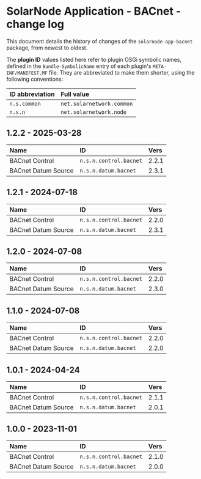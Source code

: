 # SolarNode Application - BACnet - change log

This document details the history of changes of the `solarnode-app-bacnet` package, from
newest to oldest.

The **plugin ID** values listed here refer to plugin OSGi symbolic names, defined in the
`Bundle-SymbolicName` entry of each plugin's `META-INF/MANIFEST.MF` file. They are abbreviated to
make them shorter, using the following conventions:

| ID abbreviation | Full value                |
|:----------------|:--------------------------|
| `n.s.common`    | `net.solarnetwork.common` |
| `n.s.n`         | `net.solarnetwork.node`   |

## 1.2.2 - 2025-03-28

| Name                | ID                     | Vers  |
|:--------------------|:-----------------------|:------|
| BACnet Control      | `n.s.n.control.bacnet` | 2.2.1 |
| BACnet Datum Source | `n.s.n.datum.bacnet`   | 2.3.1 |


## 1.2.1 - 2024-07-18

| Name                | ID                     | Vers  |
|:--------------------|:-----------------------|:------|
| BACnet Control      | `n.s.n.control.bacnet` | 2.2.0 |
| BACnet Datum Source | `n.s.n.datum.bacnet`   | 2.3.1 |


## 1.2.0 - 2024-07-08

| Name                | ID                     | Vers  |
|:--------------------|:-----------------------|:------|
| BACnet Control      | `n.s.n.control.bacnet` | 2.2.0 |
| BACnet Datum Source | `n.s.n.datum.bacnet`   | 2.3.0 |


## 1.1.0 - 2024-07-08

| Name                | ID                     | Vers  |
|:--------------------|:-----------------------|:------|
| BACnet Control      | `n.s.n.control.bacnet` | 2.2.0 |
| BACnet Datum Source | `n.s.n.datum.bacnet`   | 2.2.0 |


## 1.0.1 - 2024-04-24

| Name                | ID                     | Vers  |
|:--------------------|:-----------------------|:------|
| BACnet Control      | `n.s.n.control.bacnet` | 2.1.1 |
| BACnet Datum Source | `n.s.n.datum.bacnet`   | 2.0.1 |


## 1.0.0 - 2023-11-01

| Name                | ID                     | Vers  |
|:--------------------|:-----------------------|:------|
| BACnet Control      | `n.s.n.control.bacnet` | 2.1.0 |
| BACnet Datum Source | `n.s.n.datum.bacnet`   | 2.0.0 |
